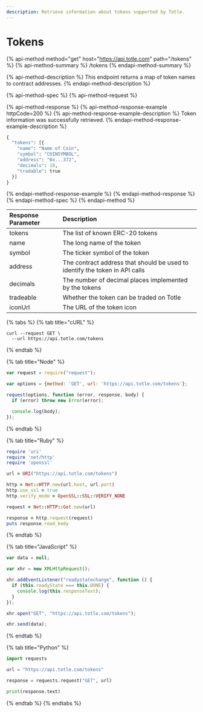 ```yaml
---
description: Retrieve information about tokens supported by Totle.
---
```


# Tokens

{% api-method method="get" host="https://api.totle.com" path="/tokens" %}
{% api-method-summary %}
/tokens
{% endapi-method-summary %}

{% api-method-description %}
This endpoint returns a map of token names to contract addresses.
{% endapi-method-description %}

{% api-method-spec %}
{% api-method-request %}

{% api-method-response %}
{% api-method-response-example httpCode=200 %}
{% api-method-response-example-description %}
Token information was successfully retrieved.
{% endapi-method-response-example-description %}

```python
{
  "tokens": [{
    "name": "Name of Coin",
    "symbol": "COINSYMBOL",
    "address": "0x...372",
    "decimals": 18,
    "tradable": true
  }]
}
```
{% endapi-method-response-example %}
{% endapi-method-response %}
{% endapi-method-spec %}
{% endapi-method %}

| Response Parameter | Description  |
| :--- | :--- |
| tokens | The list of known ERC-20 tokens |
| name | The long name of the token |
| symbol | The ticker symbol of the token |
| address | The contract address that should be used to identify the token in API calls |
| decimals | The number of decimal places implemented by the tokens |
| tradeable | Whether the token can be traded on Totle |
| iconUrl | The URL of the token icon |

{% tabs %}
{% tab title="cURL" %}
```text
curl --request GET \
  --url https://api.totle.com/tokens
```
{% endtab %}

{% tab title="Node" %}
```javascript
var request = require("request");

var options = {method: 'GET', url: 'https://api.totle.com/tokens'};

request(options, function (error, response, body) {
  if (error) throw new Error(error);

  console.log(body);
});
```
{% endtab %}

{% tab title="Ruby" %}
```ruby
require 'uri'
require 'net/http'
require 'openssl'

url = URI("https://api.totle.com/tokens")

http = Net::HTTP.new(url.host, url.port)
http.use_ssl = true
http.verify_mode = OpenSSL::SSL::VERIFY_NONE

request = Net::HTTP::Get.new(url)

response = http.request(request)
puts response.read_body
```
{% endtab %}

{% tab title="JavaScript" %}
```javascript
var data = null;

var xhr = new XMLHttpRequest();

xhr.addEventListener("readystatechange", function () {
  if (this.readyState === this.DONE) {
    console.log(this.responseText);
  }
});

xhr.open("GET", "https://api.totle.com/tokens");

xhr.send(data);

```
{% endtab %}

{% tab title="Python" %}
```python
import requests

url = "https://api.totle.com/tokens"

response = requests.request("GET", url)

print(response.text)

```
{% endtab %}
{% endtabs %}



